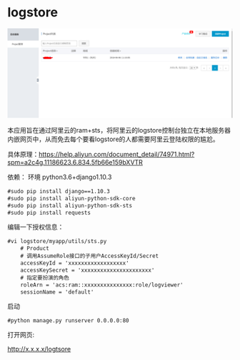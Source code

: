 # logstore

![Aaron Swartz](https://github.com/ChampagneCui/logstore/blob/master/example.png)

本应用旨在通过阿里云的ram+sts，将阿里云的logstore控制台独立在本地服务器内嵌网页中，从而免去每个要看logstore的人都需要阿里云登陆权限的尴尬。

具体原理：https://help.aliyun.com/document_detail/74971.html?spm=a2c4g.11186623.6.834.5fb66e159bXVTR

依赖：
环境 python3.6+django1.10.3
```
#sudo pip install django==1.10.3
#sudo pip install aliyun-python-sdk-core
#sudo pip install aliyun-python-sdk-sts
#sudo pip install requests
```
编辑一下授权信息：
```
#vi logstore/myapp/utils/sts.py
    # Product
    # 调用AssumeRole接口的子用户AccessKeyId/Secret
    accessKeyId = 'xxxxxxxxxxxxxxxxxx'
    accessKeySecret = 'xxxxxxxxxxxxxxxxxxxxxx'
    # 指定要扮演的角色
    roleArn = 'acs:ram::xxxxxxxxxxxxxxx:role/logviewer'
    sessionName = 'default'
```
启动
```
#python manage.py runserver 0.0.0.0:80
```
打开网页: 

http://x.x.x.x/logtsore
